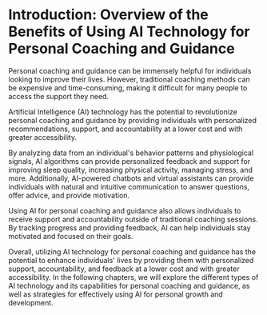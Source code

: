 Introduction: Overview of the Benefits of Using AI Technology for Personal Coaching and Guidance
================================================================================================

Personal coaching and guidance can be immensely helpful for individuals looking to improve their lives. However, traditional coaching methods can be expensive and time-consuming, making it difficult for many people to access the support they need.

Artificial Intelligence (AI) technology has the potential to revolutionize personal coaching and guidance by providing individuals with personalized recommendations, support, and accountability at a lower cost and with greater accessibility.

By analyzing data from an individual's behavior patterns and physiological signals, AI algorithms can provide personalized feedback and support for improving sleep quality, increasing physical activity, managing stress, and more. Additionally, AI-powered chatbots and virtual assistants can provide individuals with natural and intuitive communication to answer questions, offer advice, and provide motivation.

Using AI for personal coaching and guidance also allows individuals to receive support and accountability outside of traditional coaching sessions. By tracking progress and providing feedback, AI can help individuals stay motivated and focused on their goals.

Overall, utilizing AI technology for personal coaching and guidance has the potential to enhance individuals' lives by providing them with personalized support, accountability, and feedback at a lower cost and with greater accessibility. In the following chapters, we will explore the different types of AI technology and its capabilities for personal coaching and guidance, as well as strategies for effectively using AI for personal growth and development.
